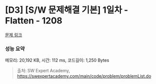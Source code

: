 # [D3] [S/W 문제해결 기본] 1일차 - Flatten - 1208 

[문제 링크](https://swexpertacademy.com/main/code/problem/problemDetail.do?contestProbId=AV139KOaABgCFAYh) 

### 성능 요약

메모리: 20,192 KB, 시간: 112 ms, 코드길이: 1,250 Bytes



> 출처: SW Expert Academy, https://swexpertacademy.com/main/code/problem/problemList.do